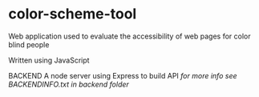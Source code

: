# color-scheme-tool
Web application used to evaluate the accessibility of web pages for color blind people

Written using JavaScript

BACKEND
A node server using Express to build API
*for more info see BACKENDINFO.txt in backend folder*